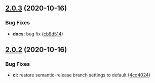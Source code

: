 ## [2.0.3](https://github.com/brandondoran/test-package/compare/v2.0.2...v2.0.3) (2020-10-16)


### Bug Fixes

* **docs:** bug fix ([cb9d514](https://github.com/brandondoran/test-package/commit/cb9d51427f53acfb972dea71ea7cf2d2229b016f))

## [2.0.2](https://github.com/brandondoran/test-package/compare/v2.0.1...v2.0.2) (2020-10-16)


### Bug Fixes

* **ci:** restore semantic-release branch settings to default ([4cd4024](https://github.com/brandondoran/test-package/commit/4cd4024df8437b1021497fd4ec504cda6486b62b))
